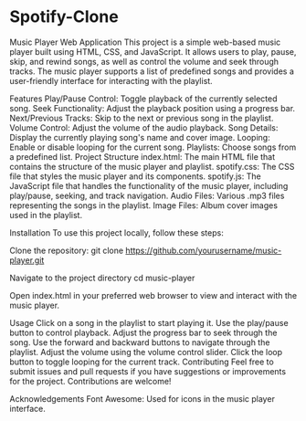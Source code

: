 # Spotify-Clone
Music Player Web Application
This project is a simple web-based music player built using HTML, CSS, and JavaScript. It allows users to play, pause, skip, and rewind songs, as well as control the volume and seek through tracks. The music player supports a list of predefined songs and provides a user-friendly interface for interacting with the playlist.

Features
Play/Pause Control: Toggle playback of the currently selected song.
Seek Functionality: Adjust the playback position using a progress bar.
Next/Previous Tracks: Skip to the next or previous song in the playlist.
Volume Control: Adjust the volume of the audio playback.
Song Details: Display the currently playing song's name and cover image.
Looping: Enable or disable looping for the current song.
Playlists: Choose songs from a predefined list.
Project Structure
index.html: The main HTML file that contains the structure of the music player and playlist.
spotify.css: The CSS file that styles the music player and its components.
spotify.js: The JavaScript file that handles the functionality of the music player, including play/pause, seeking, and track navigation.
Audio Files: Various .mp3 files representing the songs in the playlist.
Image Files: Album cover images used in the playlist.



Installation
To use this project locally, follow these steps:

Clone the repository:
git clone https://github.com/yourusername/music-player.git

Navigate to the project directory
cd music-player

Open index.html in your preferred web browser to view and interact with the music player.



Usage
Click on a song in the playlist to start playing it.
Use the play/pause button to control playback.
Adjust the progress bar to seek through the song.
Use the forward and backward buttons to navigate through the playlist.
Adjust the volume using the volume control slider.
Click the loop button to toggle looping for the current track.
Contributing
Feel free to submit issues and pull requests if you have suggestions or improvements for the project. Contributions are welcome!


Acknowledgements
Font Awesome: Used for icons in the music player interface.

